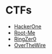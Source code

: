 # CTFs

- [HackerOne](https://www.hackthebox.eu/)
- [Root-Me](https://www.root-me.org/)
- [RingZer0](https://ringzer0ctf.com/)
- [OverTheWire](https://overthewire.org/)

